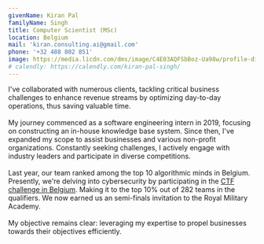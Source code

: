 ```yaml
---
givenName: Kiran Pal
familyName: Singh
title: Computer Scientist (MSc)
location: Belgium
mail: 'kiran.consulting.ai@gmail.com'
phone: '+32 488 802 851'
image: https://media.licdn.com/dms/image/C4E03AQFSbBoz-Ua98w/profile-displayphoto-shrink_800_800/0/1661151976955?e=2147483647&v=beta&t=9zYO9w9luOLTNTe55pU-Mnf6yUsb2HUdEYs6xLU3zfQ
# calendly: https://calendly.com/kiran-pal-singh/
---
```


I've collaborated with numerous clients, tackling critical business challenges to enhance revenue streams by optimizing day-to-day operations, thus saving valuable time.
\
\
My journey commenced as a software engineering intern in 2019, focusing on constructing an in-house knowledge base system. Since then, I've expanded my scope to assist businesses and various non-profit organizations. Constantly seeking challenges, I actively engage with industry leaders and participate in diverse competitions.
\
\
Last year, our team ranked among the top 10 algorithmic minds in Belgium. Presently, we're delving into cybersecurity by participating in the [CTF challenge in Belgium](https://www.cybersecuritychallenge.be/). Making it to the top 10% out of 282 teams in the qualifiers. We now earned us an semi-finals invitation to the Royal Military Academy.
\
\
My objective remains clear: leveraging my expertise to propel businesses towards their objectives efficiently.
